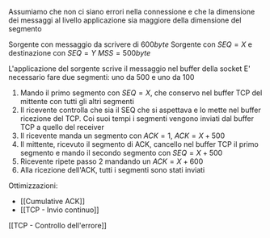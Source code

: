 Assumiamo che non ci siano errori nella connessione e che la dimensione dei messaggi al livello applicazione sia maggiore della dimensione del segmento

Sorgente con messaggio da scrivere di $600byte$
Sorgente con $SEQ = X$ e destinazione con $SEQ = Y$
$MSS = 500byte$

L'applicazione del sorgente scrive il messaggio nel buffer della socket
E' necessario fare due segmenti: uno da 500 e uno da 100

1. Mando il primo segmento con $SEQ = X$, che conservo nel buffer TCP del mittente con tutti gli altri segmenti
2. Il ricevente controlla che sia il SEQ che si aspettava e lo mette nel buffer ricezione del TCP. Coi suoi tempi i segmenti vengono inviati dal buffer TCP a quello del receiver
3. Il ricevente manda un segmento con $ACK=1$, $ACK = X + 500$
4. Il mittente, ricevuto il segmento di ACK, cancello nel buffer TCP il primo segmento e mando il secondo segmento con $SEQ=X+500$
5. Ricevente ripete passo 2 mandando un $ACK=X+600$
6. Alla ricezione dell'ACK, tutti i segmenti sono stati inviati

Ottimizzazioni:
- [[Cumulative ACK]]
- [[TCP - Invio continuo]]

[[TCP - Controllo dell'errore]]

